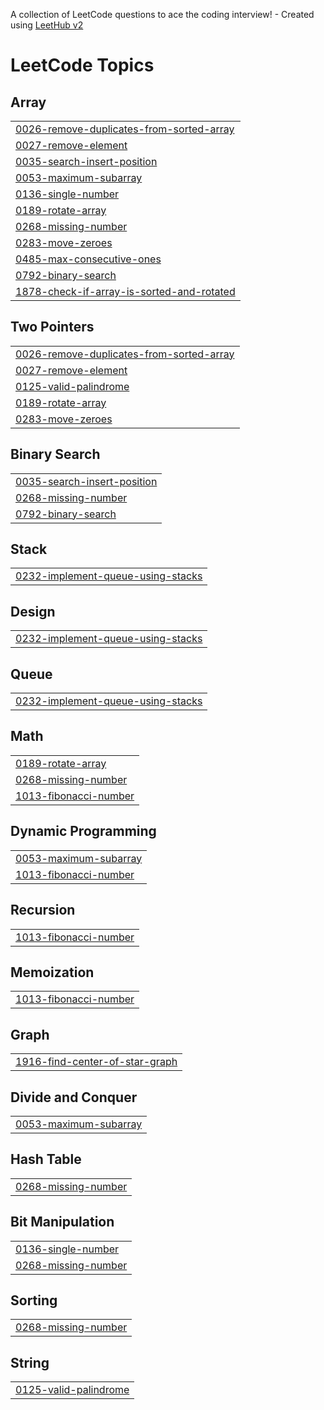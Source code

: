 A collection of LeetCode questions to ace the coding interview! - Created using [LeetHub v2](https://github.com/arunbhardwaj/LeetHub-2.0)
<!---LeetCode Topics Start-->
# LeetCode Topics
## Array
|  |
| ------- |
| [0026-remove-duplicates-from-sorted-array](https://github.com/aryansrivastav05/LeetCode-Problems/tree/master/0026-remove-duplicates-from-sorted-array) |
| [0027-remove-element](https://github.com/aryansrivastav05/LeetCode-Problems/tree/master/0027-remove-element) |
| [0035-search-insert-position](https://github.com/aryansrivastav05/LeetCode-Problems/tree/master/0035-search-insert-position) |
| [0053-maximum-subarray](https://github.com/aryansrivastav05/LeetCode-Problems/tree/master/0053-maximum-subarray) |
| [0136-single-number](https://github.com/aryansrivastav05/LeetCode-Problems/tree/master/0136-single-number) |
| [0189-rotate-array](https://github.com/aryansrivastav05/LeetCode-Problems/tree/master/0189-rotate-array) |
| [0268-missing-number](https://github.com/aryansrivastav05/LeetCode-Problems/tree/master/0268-missing-number) |
| [0283-move-zeroes](https://github.com/aryansrivastav05/LeetCode-Problems/tree/master/0283-move-zeroes) |
| [0485-max-consecutive-ones](https://github.com/aryansrivastav05/LeetCode-Problems/tree/master/0485-max-consecutive-ones) |
| [0792-binary-search](https://github.com/aryansrivastav05/LeetCode-Problems/tree/master/0792-binary-search) |
| [1878-check-if-array-is-sorted-and-rotated](https://github.com/aryansrivastav05/LeetCode-Problems/tree/master/1878-check-if-array-is-sorted-and-rotated) |
## Two Pointers
|  |
| ------- |
| [0026-remove-duplicates-from-sorted-array](https://github.com/aryansrivastav05/LeetCode-Problems/tree/master/0026-remove-duplicates-from-sorted-array) |
| [0027-remove-element](https://github.com/aryansrivastav05/LeetCode-Problems/tree/master/0027-remove-element) |
| [0125-valid-palindrome](https://github.com/aryansrivastav05/LeetCode-Problems/tree/master/0125-valid-palindrome) |
| [0189-rotate-array](https://github.com/aryansrivastav05/LeetCode-Problems/tree/master/0189-rotate-array) |
| [0283-move-zeroes](https://github.com/aryansrivastav05/LeetCode-Problems/tree/master/0283-move-zeroes) |
## Binary Search
|  |
| ------- |
| [0035-search-insert-position](https://github.com/aryansrivastav05/LeetCode-Problems/tree/master/0035-search-insert-position) |
| [0268-missing-number](https://github.com/aryansrivastav05/LeetCode-Problems/tree/master/0268-missing-number) |
| [0792-binary-search](https://github.com/aryansrivastav05/LeetCode-Problems/tree/master/0792-binary-search) |
## Stack
|  |
| ------- |
| [0232-implement-queue-using-stacks](https://github.com/aryansrivastav05/LeetCode-Problems/tree/master/0232-implement-queue-using-stacks) |
## Design
|  |
| ------- |
| [0232-implement-queue-using-stacks](https://github.com/aryansrivastav05/LeetCode-Problems/tree/master/0232-implement-queue-using-stacks) |
## Queue
|  |
| ------- |
| [0232-implement-queue-using-stacks](https://github.com/aryansrivastav05/LeetCode-Problems/tree/master/0232-implement-queue-using-stacks) |
## Math
|  |
| ------- |
| [0189-rotate-array](https://github.com/aryansrivastav05/LeetCode-Problems/tree/master/0189-rotate-array) |
| [0268-missing-number](https://github.com/aryansrivastav05/LeetCode-Problems/tree/master/0268-missing-number) |
| [1013-fibonacci-number](https://github.com/aryansrivastav05/LeetCode-Problems/tree/master/1013-fibonacci-number) |
## Dynamic Programming
|  |
| ------- |
| [0053-maximum-subarray](https://github.com/aryansrivastav05/LeetCode-Problems/tree/master/0053-maximum-subarray) |
| [1013-fibonacci-number](https://github.com/aryansrivastav05/LeetCode-Problems/tree/master/1013-fibonacci-number) |
## Recursion
|  |
| ------- |
| [1013-fibonacci-number](https://github.com/aryansrivastav05/LeetCode-Problems/tree/master/1013-fibonacci-number) |
## Memoization
|  |
| ------- |
| [1013-fibonacci-number](https://github.com/aryansrivastav05/LeetCode-Problems/tree/master/1013-fibonacci-number) |
## Graph
|  |
| ------- |
| [1916-find-center-of-star-graph](https://github.com/aryansrivastav05/LeetCode-Problems/tree/master/1916-find-center-of-star-graph) |
## Divide and Conquer
|  |
| ------- |
| [0053-maximum-subarray](https://github.com/aryansrivastav05/LeetCode-Problems/tree/master/0053-maximum-subarray) |
## Hash Table
|  |
| ------- |
| [0268-missing-number](https://github.com/aryansrivastav05/LeetCode-Problems/tree/master/0268-missing-number) |
## Bit Manipulation
|  |
| ------- |
| [0136-single-number](https://github.com/aryansrivastav05/LeetCode-Problems/tree/master/0136-single-number) |
| [0268-missing-number](https://github.com/aryansrivastav05/LeetCode-Problems/tree/master/0268-missing-number) |
## Sorting
|  |
| ------- |
| [0268-missing-number](https://github.com/aryansrivastav05/LeetCode-Problems/tree/master/0268-missing-number) |
## String
|  |
| ------- |
| [0125-valid-palindrome](https://github.com/aryansrivastav05/LeetCode-Problems/tree/master/0125-valid-palindrome) |
<!---LeetCode Topics End-->